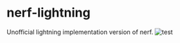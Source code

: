# nerf-lightning
Unofficial lightning implementation version of nerf.
![test](https://github.com/gentleman-zhong/nerf-lightning/assets/74064666/bb2429b1-0cbb-4f45-b49d-686540effe9d)
